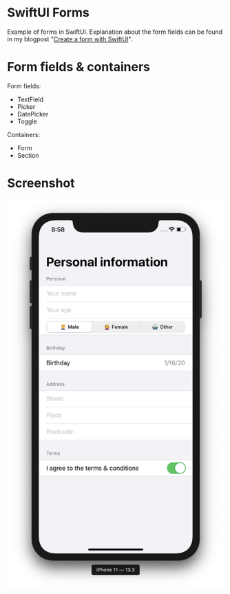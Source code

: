 # SwiftUI Forms
Example of forms in SwiftUI. Explanation about the form fields can be found in my blogpost "[Create a form with SwiftUI](https://zonneveld.dev/swiftui-form/)".

# Form fields & containers
Form fields:
 - TextField
 - Picker
 - DatePicker
 - Toggle

 Containers:
  - Form
  - Section

# Screenshot
![Image description](images/screenshot.png)